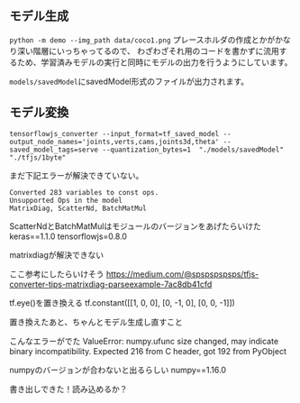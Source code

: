 

## モデル生成
`python -m demo --img_path data/coco1.png`
プレースホルダの作成とかがかなり深い階層にいっちゃってるので、
わざわざそれ用のコードを書かずに流用するため、学習済みモデルの実行と同時にモデルの出力を行うようにしています。

`models/savedModel`にsavedModel形式のファイルが出力されます。


## モデル変換
`tensorflowjs_converter --input_format=tf_saved_model --output_node_names='joints,verts,cams,joints3d,theta' --saved_model_tags=serve --quantization_bytes=1  "./models/savedModel" "./tfjs/1byte"`


まだ下記エラーが解決できていない。
```
Converted 283 variables to const ops.
Unsupported Ops in the model
MatrixDiag, ScatterNd, BatchMatMul
```

ScatterNdとBatchMatMulはモジュールのバージョンをあげたらいけた
keras==1.1.0
tensorflowjs=0.8.0

matrixdiagが解決できない

ここ参考にしたらいけそう
https://medium.com/@spspspspsps/tfjs-converter-tips-matrixdiag-parseexample-7ac8db41cfd

tf.eye()を置き換える
tf.constant([[1, 0, 0], [0, -1, 0], [0, 0, -1]])

置き換えたあと、ちゃんとモデル生成し直すこと

こんなエラーがでた
ValueError: numpy.ufunc size changed, may indicate binary incompatibility. Expected 216 from C header, got 192 from PyObject

numpyのバージョンが合わないと出るらしい
numpy==1.16.0



書き出しできた！読み込めるか？
